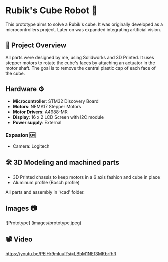 # Rubik's Cube Robot :robot: 

This prototype aims to solve a Rubik's cube. It was originally developed as a microcontrollers project. Later on was expanded integrating artificial vision.

## :brain: Project Overview 

All parts were designed by me, using Solidworks and 3D Printed. It uses stepper motors to rotate the cube's faces by attaching an actuator in the motor shaft. The goal is to remove the central plastic cap of each face of the cube.


## Hardware :gear:
- **Microcontrolle**r: STM32 Discovery Board
- **Motors**: NEMA17 Stepper Motors
- **Motor Drivers**: A4988-MR
- **Display**: 16 x 2 LCD Screen with I2C module
- **Power supply**: External

### Expasion :up:
- Camera: Logitech

## :hammer_and_wrench: 3D Modeling and machined parts
- 3D Printed chassis to keep motors in a 6 axis fashion and cube in place
- Aluminum profile (Bosch profile)

All parts and assembly in '/cad' folder.

## Images :camera:
![Prototype] (images/prototype.jpeg)

## :film_projector: Video
https://youtu.be/PElHr9mIuuI?si=LBbM1NEf3MKbrfhR
